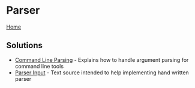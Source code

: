 ﻿# Parser

[Home](../README.md)

## Solutions

- [Command Line Parsing](./CommandLineParsing.md) - Explains how to handle argument parsing for command line tools
- [Parser Input](./Parser/ParserInput.md) - Text source intended to help implementing hand written parser
